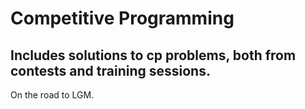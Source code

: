 # Competitive Programming

## Includes solutions to cp problems, both from contests and training sessions. 

On the road to LGM.

